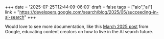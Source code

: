 +++
date = '2025-07-25T12:44:09-06:00'
draft = false
tags = ["aio","ai"]
link = "https://developers.google.com/search/blog/2025/05/succeeding-in-ai-search"
+++

Would love to see more documentation, like this [March 2025 post](https://developers.google.com/search/blog/2025/05/succeeding-in-ai-search) from Google, educating content creators on how to live in the AI search future.
